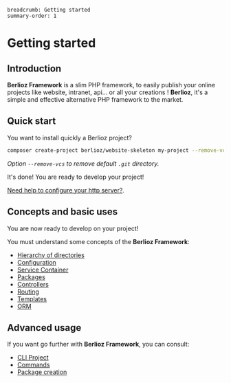 ```index
breadcrumb: Getting started
summary-order: 1
```

# Getting started

## Introduction

**Berlioz Framework** is a slim PHP framework, to easily publish your online projects like website, intranet, api... or all your creations !
**Berlioz**, it's a simple and effective alternative PHP framework to the market.

## Quick start

You want to install quickly a Berlioz project?

```bash
composer create-project berlioz/website-skeleton my-project --remove-vcs
```

*Option `--remove-vcs` to remove default `.git` directory.*

It's done! You are ready to develop your project!

[Need help to configure your http server?](getting-started/installation.md).

## Concepts and basic uses

You are now ready to develop on your project!

You must understand some concepts of the **Berlioz Framework**:

- [Hierarchy of directories](./getting-started/directories.md)
- [Configuration](./getting-started/config.md)
- [Service Container](./getting-started/service-container.md)
- [Packages](packages.md)
- [Controllers](./http/controllers.md)
- [Routing](./http/routing.md)
- [Templates](templating.md)
- [ORM](./guides/orm.md)

## Advanced usage

If you want go further with **Berlioz Framework**, you can consult:

- [CLI Project](cli.md)
- [Commands](./cli/commands.md)
- [Package creation](./packages/creation.md)
